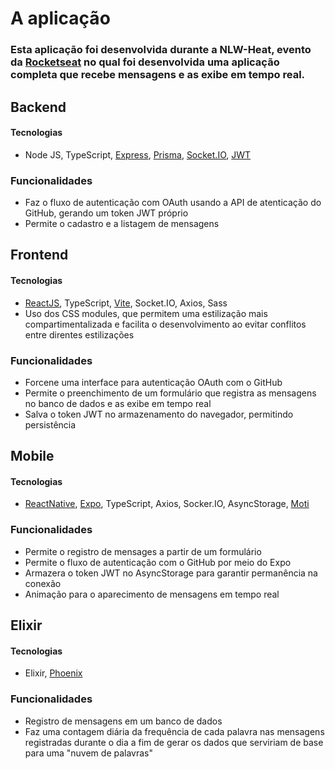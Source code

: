 # A aplicação

### Esta aplicação foi desenvolvida durante a NLW-Heat, evento da [Rocketseat](https://www.rocketseat.com.br/) no qual foi desenvolvida uma aplicação completa que recebe mensagens e as exibe em tempo real.

## Backend

#### Tecnologias
  - Node JS, TypeScript, [Express](https://expressjs.com/pt-br/), [Prisma](https://www.prisma.io), [Socket.IO](https://socket.io/), [JWT](https://jwt.io/)

### Funcionalidades
  - Faz o fluxo de autenticação com OAuth usando a API de atenticação do GitHub, gerando um token JWT próprio
  - Permite o cadastro e a listagem de mensagens


## Frontend

#### Tecnologias
  - [ReactJS](https://reactjs.org/), TypeScript, [Vite](https://vitejs.dev/), Socket.IO, Axios, Sass
  - Uso dos CSS modules, que permitem uma estilização mais compartimentalizada e facilita o desenvolvimento ao evitar conflitos entre direntes estilizações

### Funcionalidades
  - Forcene uma interface para autenticação OAuth com o GitHub
  - Permite o preenchimento de um formulário que registra as mensagens no banco de dados e as exibe em tempo real
  - Salva o token JWT no armazenamento do navegador, permitindo persistência

## Mobile

#### Tecnologias
  - [ReactNative](https://reactnative.dev/), [Expo](https://docs.expo.dev/), TypeScript, Axios, Socker.IO, AsyncStorage, [Moti](https://moti.fyi/)

### Funcionalidades
  - Permite o registro de mensages a partir de um formulário
  - Permite o fluxo de autenticação com o GitHub por meio do Expo
  - Armazera o token JWT no AsyncStorage para garantir permanência na conexão
  - Animação para o aparecimento de mensagens em tempo real

## Elixir

#### Tecnologias
  - Elixir, [Phoenix](https://www.phoenixframework.org/)

### Funcionalidades
  - Registro de mensagens em um banco de dados
  - Faz uma contagem diária da frequência de cada palavra nas mensagens registradas durante o dia a fim de gerar os dados que serviriam de base para uma "nuvem de palavras"
